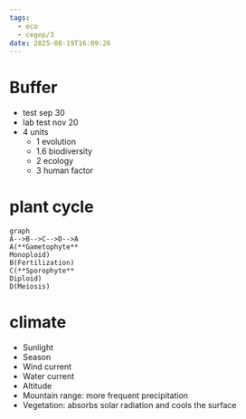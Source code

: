 ```yaml
---
tags:
  - eco
  - cegep/3
date: 2025-08-19T16:09:26
---
```


# Buffer

- test sep 30
- lab test nov 20
- 4 units
	- 1 evolution
	- 1.6 biodiversity
	- 2 ecology
	- 3 human factor

# plant cycle

```mermaid
graph
A-->B-->C-->D-->A
A(**Gametophyte**
Monoploid)
B(Fertilization)
C(**Sporophyte**
Diploid)
D(Meiosis)
```

# climate

- Sunlight
- Season
- Wind current
- Water current
- Altitude
- Mountain range: more frequent precipitation
- Vegetation: absorbs solar radiation and cools the surface